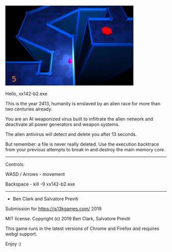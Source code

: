 ![screenshot](/screenshots/400x250-submission-screenshot.png?raw=true)

Hello, xx142-b2.exe

This is the year 2413,
humanity is enslaved by an alien race for more than two centuries already.

You are an AI weaponized virus built to infiltrate the alien network and deactivate all power generators and weapon systems.

The alien antivirus will detect and delete you after 13 seconds.

But remember: a file is never really deleted. Use the execution backtrace from your previous attempts to break in and destroy the main memory core.

---

Controls:

WASD / Arrows - movement

Backspace - kill -9 xx142-b2.exe

---

- Ben Clark and Salvatore Previti

Submission for https://js13kgames.com/ 2019

MIT license. Copyright (c) 2019 Ben Clark, Salvatore Previti

This game runs in the latest versions of Chrome and Firefox and requires webgl support.

Enjoy :)
